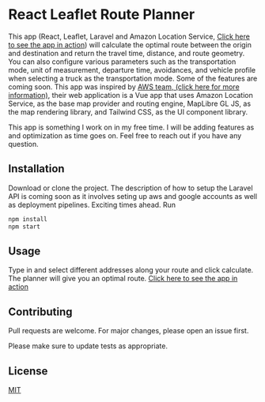 # React Leaflet Route Planner

This app (React, Leaflet, Laravel and Amazon Location Service, [Click here to see the app in action](http://anesucain-route-planner.s3-website-us-east-1.amazonaws.com/)) will calculate the optimal route between the origin and destination and return the travel time, distance, and route geometry. 
You can also configure various parameters such as the transportation mode, unit of measurement, departure time, avoidances, and vehicle profile when selecting a truck as the transportation mode. 
Some of the features are coming soon. This app was inspired by [AWS team, (click here for more information)](https://aws.amazon.com/blogs/mobile/efficient-truck-routing-with-amazon-location-service/), 
their web application is a Vue app that uses Amazon Location Service, as the base map provider and routing engine, MapLibre GL JS, as the map rendering library, and Tailwind CSS, as the UI component library.

This app is something I work on in my free time. I will be adding features as and optimization as time goes on. Feel free to reach out if you have any question.

## Installation

Download or clone the project. The description of how to setup the Laravel API is coming soon as it involves seting up aws and google accounts as well as deployment pipelines. Exciting times ahead. Run

```bash
npm install
npm start
```

## Usage

Type in and select different addresses along your route and click calculate. The planner will give you an optimal route.
[Click here to see the app in action](http://anesucain-route-planner.s3-website-us-east-1.amazonaws.com/)

## Contributing

Pull requests are welcome. For major changes, please open an issue first.

Please make sure to update tests as appropriate.

## License

[MIT](https://choosealicense.com/licenses/mit/)